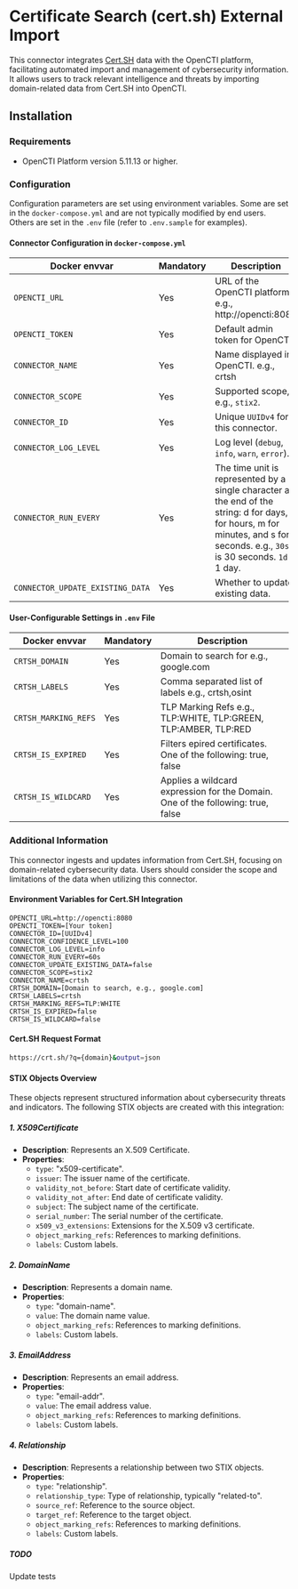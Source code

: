 # Certificate Search (cert.sh) External Import

This connector integrates [Cert.SH](https://crt.sh/) data with the OpenCTI platform, facilitating automated import and management of cybersecurity information. It allows users to track relevant intelligence and threats by importing domain-related data from Cert.SH into OpenCTI.

## Installation

### Requirements

- OpenCTI Platform version 5.11.13 or higher.

### Configuration

Configuration parameters are set using environment variables. Some are set in the `docker-compose.yml` and are not typically modified by end users. Others are set in the `.env` file (refer to `.env.sample` for examples).

#### Connector Configuration in `docker-compose.yml`

| Docker envvar                    | Mandatory | Description                                                                                                                                                                       |
|----------------------------------|-----------|-----------------------------------------------------------------------------------------------------------------------------------------------------------------------------------|
| `OPENCTI_URL`                    | Yes       | URL of the OpenCTI platform. e.g., http://opencti:8080                                                                                                                            |
| `OPENCTI_TOKEN`                  | Yes       | Default admin token for OpenCTI.                                                                                                                                                  |
| `CONNECTOR_NAME`                 | Yes       | Name displayed in OpenCTI. e.g., crtsh                                                                                                                                            |
| `CONNECTOR_SCOPE`                | Yes       | Supported scope, e.g., `stix2`.                                                                                                                                                   |
| `CONNECTOR_ID`                   | Yes       | Unique `UUIDv4` for this connector.                                                                                                                                               |
| `CONNECTOR_LOG_LEVEL`            | Yes       | Log level (`debug`, `info`, `warn`, `error`).                                                                                                                                     |
| `CONNECTOR_RUN_EVERY`            | Yes       | The time unit is represented by a single character at the end of the string: d for days, h for hours, m for minutes, and s for seconds. e.g., `30s` is 30 seconds. `1d` is 1 day. |
| `CONNECTOR_UPDATE_EXISTING_DATA` | Yes       | Whether to update existing data.                                                                                                                                                  |

#### User-Configurable Settings in `.env` File

| Docker envvar                | Mandatory | Description                                                                          |
|------------------------------|-----------|--------------------------------------------------------------------------------------|
| `CRTSH_DOMAIN`               | Yes       | Domain to search for e.g., google.com                                                |
| `CRTSH_LABELS`               | Yes       | Comma separated list of labels e.g., crtsh,osint                                     |
| `CRTSH_MARKING_REFS`         | Yes       | TLP Marking Refs e.g., TLP:WHITE, TLP:GREEN, TLP:AMBER, TLP:RED                      |
| `CRTSH_IS_EXPIRED`           | Yes       | Filters epired certificates. One of the following: true, false                       |
| `CRTSH_IS_WILDCARD`          | Yes       | Applies a wildcard expression for the Domain. One of the following: true, false      |

### Additional Information

This connector ingests and updates information from Cert.SH, focusing on domain-related cybersecurity data. Users should consider the scope and limitations of the data when utilizing this connector.

#### Environment Variables for Cert.SH Integration
```env
OPENCTI_URL=http://opencti:8080
OPENCTI_TOKEN=[Your token]
CONNECTOR_ID=[UUIDv4]
CONNECTOR_CONFIDENCE_LEVEL=100
CONNECTOR_LOG_LEVEL=info
CONNECTOR_RUN_EVERY=60s
CONNECTOR_UPDATE_EXISTING_DATA=false
CONNECTOR_SCOPE=stix2
CONNECTOR_NAME=crtsh
CRTSH_DOMAIN=[Domain to search, e.g., google.com]
CRTSH_LABELS=crtsh
CRTSH_MARKING_REFS=TLP:WHITE
CRTSH_IS_EXPIRED=false
CRTSH_IS_WILDCARD=false
```

#### Cert.SH Request Format
```bash
https://crt.sh/?q={domain}&output=json
```

#### STIX Objects Overview
These objects represent structured information about cybersecurity threats and indicators. The following STIX objects are created with this integration:

##### 1. X509Certificate
- **Description**: Represents an X.509 Certificate.
- **Properties**:
  - `type`: "x509-certificate".
  - `issuer`: The issuer name of the certificate.
  - `validity_not_before`: Start date of certificate validity.
  - `validity_not_after`: End date of certificate validity.
  - `subject`: The subject name of the certificate.
  - `serial_number`: The serial number of the certificate.
  - `x509_v3_extensions`: Extensions for the X.509 v3 certificate.
  - `object_marking_refs`: References to marking definitions.
  - `labels`: Custom labels.

##### 2. DomainName
- **Description**: Represents a domain name.
- **Properties**:
  - `type`: "domain-name".
  - `value`: The domain name value.
  - `object_marking_refs`: References to marking definitions.
  - `labels`: Custom labels.

##### 3. EmailAddress
- **Description**: Represents an email address.
- **Properties**:
  - `type`: "email-addr".
  - `value`: The email address value.
  - `object_marking_refs`: References to marking definitions.
  - `labels`: Custom labels.

##### 4. Relationship
- **Description**: Represents a relationship between two STIX objects.
- **Properties**:
  - `type`: "relationship".
  - `relationship_type`: Type of relationship, typically "related-to".
  - `source_ref`: Reference to the source object.
  - `target_ref`: Reference to the target object.
  - `object_marking_refs`: References to marking definitions.
  - `labels`: Custom labels.

##### TODO

Update tests
